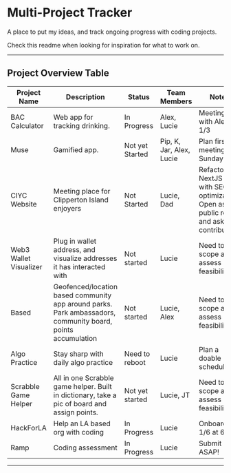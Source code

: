# Multi-Project Tracker

A place to put my ideas, and track ongoing progress with coding projects.

Check this readme when looking for inspiration for what to work on.

---

## Project Overview Table

| **Project Name**       | **Description**                                                                                             | **Status**      | **Team Members**         | **Notes**                                                                                     |
| ---------------------- | ----------------------------------------------------------------------------------------------------------- | --------------- | ------------------------ | --------------------------------------------------------------------------------------------- |
| BAC Calculator | Web app for tracking drinking. | In Progress | Alex, Lucie | Meeting with Alex 1/3 |
| Muse | Gamified app. | Not yet Started | Pip, K, Jar, Alex, Lucie | Plan first meeting for Sunday 1/5 |
| CIYC Website | Meeting place for Clipperton Island enjoyers | Not Started | Lucie, Dad | Refactor to NextJS app with SEO optimization. Open as a public repo and ask for contributors. |
| Web3 Wallet Visualizer | Plug in wallet address, and visualize addresses it has interacted with | Not started | Lucie | Need to scope and assess feasibility  |
| Based | Geofenced/location based community app around parks. Park ambassadors, community board, points accumulation | Not started | Lucie, Alex | Need to scope and assess feasibility |
| Algo Practice | Stay sharp with daily algo practice | Need to reboot| Lucie  | Plan a doable schedule  |
| Scrabble Game Helper  | All in one Scrabble game helper. Built in dictionary, take a pic of board and assign points. | Not yet started | Lucie, JT | Need to scope and assess feasibility  |
| HackForLA  | Help an LA based org with coding | In Progress | Lucie | Onboarding 1/6 at 6pm |
| Ramp | Coding assessment | In Progress | Lucie | Submit ASAP! |


---
